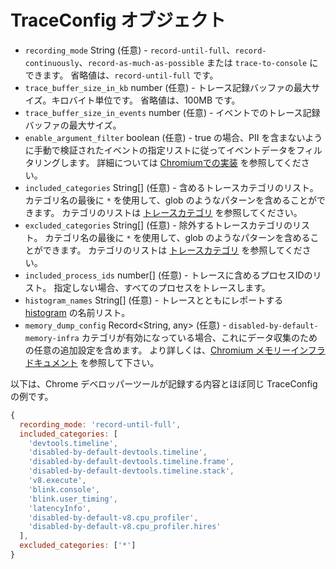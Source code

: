 # TraceConfig オブジェクト

* `recording_mode` String (任意) - `record-until-full`、`record-continuously`、`record-as-much-as-possible` または `trace-to-console` にできます。 省略値は、`record-until-full` です。
* `trace_buffer_size_in_kb` number (任意) - トレース記録バッファの最大サイズ。キロバイト単位です。 省略値は、100MB です。
* `trace_buffer_size_in_events` number (任意) - イベントでのトレース記録バッファの最大サイズ。
* `enable_argument_filter` boolean (任意) - true の場合、PII を含まないように手動で検証されたイベントの指定リストに従ってイベントデータをフィルタリングします。 詳細については [Chromiumでの実装](https://chromium.googlesource.com/chromium/src/+/master/services/tracing/public/cpp/trace_event_args_whitelist.cc) を参照してください。
* `included_categories` String[] (任意) - 含めるトレースカテゴリのリスト。 カテゴリ名の最後に `*` を使用して、glob のようなパターンを含めることができます。 カテゴリのリストは [トレースカテゴリ](https://chromium.googlesource.com/chromium/src/+/master/base/trace_event/builtin_categories.h) を参照してください。
* `excluded_categories` String[] (任意) - 除外するトレースカテゴリのリスト。 カテゴリ名の最後に `*` を使用して、glob のようなパターンを含めることができます。 カテゴリのリストは [トレースカテゴリ](https://chromium.googlesource.com/chromium/src/+/master/base/trace_event/builtin_categories.h) を参照してください。
* `included_process_ids` number[] (任意) - トレースに含めるプロセスIDのリスト。 指定しない場合、すべてのプロセスをトレースします。
* `histogram_names` String[] (任意) - トレースとともにレポートする [histogram](https://chromium.googlesource.com/chromium/src.git/+/HEAD/tools/metrics/histograms/README.md) の名前リスト。
* `memory_dump_config` Record<String, any> (任意) - `disabled-by-default-memory-infra` カテゴリが有効になっている場合、これにデータ収集のための任意の追加設定を含めます。 より詳しくは、[Chromium メモリーインフラドキュメント](https://chromium.googlesource.com/chromium/src/+/master/docs/memory-infra/memory_infra_startup_tracing.md#the-advanced-way) を参照して下さい。

以下は、Chrome デベロッパーツールが記録する内容とほぼ同じ TraceConfig の例です。

```js
{
  recording_mode: 'record-until-full',
  included_categories: [
    'devtools.timeline',
    'disabled-by-default-devtools.timeline',
    'disabled-by-default-devtools.timeline.frame',
    'disabled-by-default-devtools.timeline.stack',
    'v8.execute',
    'blink.console',
    'blink.user_timing',
    'latencyInfo',
    'disabled-by-default-v8.cpu_profiler',
    'disabled-by-default-v8.cpu_profiler.hires'
  ],
  excluded_categories: ['*']
}
```
